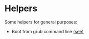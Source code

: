 # Helpers
Some helpers for general purposes:

* Boot from grub command line [(see)](../helpers/bootgrub)
